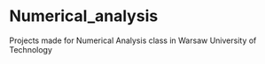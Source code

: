 # Numerical_analysis

Projects made for Numerical Analysis class in Warsaw University of Technology
